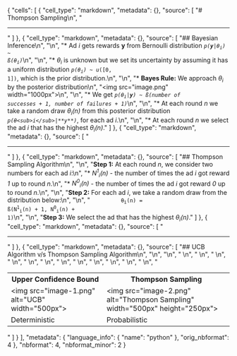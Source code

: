 {
 "cells": [
  {
   "cell_type": "markdown",
   "metadata": {},
   "source": [
    "# Thompson Sampling\n",
    "<hr>"
   ]
  },
  {
   "cell_type": "markdown",
   "metadata": {},
   "source": [
    "## Bayesian Inference\n",
    "\n",
    "* Ad *i* gets rewards **y** from Bernoulli distribution <code>*p(**y**|θ<sub>i</sub>) ~ ß(θ<sub>i</sub>)*</code>\n",
    "\n",
    "* *θ<sub>i</sub>* is unknown but we set its uncertainty by assuming it has a uniform distribution <code>*p(θ<sub>i</sub>)* ~ *u*([0, 1])</code>, which is the prior distribution.\n",
    "\n",
    "* **Bayes Rule:** We approach *θ<sub>i</sub>* by the posterior distribution\n",
    "<img src=\"image.png\" width=\"1000px\">\n",
    "\n",
    "* We get <code>*p(θ<sub>i</sub>|**y**) ~ ß(number of successes + 1, number of failures + 1)*</code>\n",
    "\n",
    "* At each round *n* we take a random draw *θ<sub>i</sub>(n)* from this posterior distribution *`p(θ<sub>i</sub>|**y**)`*, for each ad *i*.\n",
    "\n",
    "* At each round *n* we select the ad *i* that has the highest *θ<sub>i</sub>(n)*."
   ]
  },
  {
   "cell_type": "markdown",
   "metadata": {},
   "source": [
    "<hr>"
   ]
  },
  {
   "cell_type": "markdown",
   "metadata": {},
   "source": [
    "## Thompson Sampling Algorithm\n",
    "\n",
    "**Step 1:** At each round *n*, we consider two numbers for each ad *i*:\n",
    "* *N<sup>1</sup><sub>i</sub>(n)* - the number of times the ad *i* got reward *1* up to round *n*.\n",
    "* *N<sup>0</sup><sub>i</sub>(n)* - the number of times the ad *i* got reward *0* up to round *n*.\n",
    "\n",
    "**Step 2:** For each ad *i*, we take a random draw from the distribution below:\n",
    "\n",
    "&emsp;&emsp;&emsp;&emsp;&emsp;<code>θ<sub>i</sub>(n) = ß(N<sup>1</sup><sub>i</sub>(n) + 1, N<sup>0</sup><sub>i</sub>(n) + 1)</code>\n",
    "\n",
    "**Step 3:** We select the ad that has the highest *θ<sub>i</sub>(n)*."
   ]
  },
  {
   "cell_type": "markdown",
   "metadata": {},
   "source": [
    "<hr>"
   ]
  },
  {
   "cell_type": "markdown",
   "metadata": {},
   "source": [
    "## UCB Algorithm v/s Thompson Sampling Algorithm\n",
    "\n",
    "<table>\n",
    "    <tr>\n",
    "        <th>Upper Confidence Bound</th>\n",
    "        <th>Thompson Sampling</th>\n",
    "    </tr>\n",
    "    <tr>\n",
    "        <td><img src=\"image-1.png\" alt=\"UCB\" width=\"500px\"></td>\n",
    "        <td><img src=\"image-2.png\" alt=\"Thompson Sampling\" width=\"500px\" height=\"250px\"></td>\n",
    "    </tr>\n",
    "    <tr>\n",
    "        <td>Deterministic</td>\n",
    "        <td>Probabilistic</td>\n",
    "    </tr>\n",
    "</table>"
   ]
  }
 ],
 "metadata": {
  "language_info": {
   "name": "python"
  },
  "orig_nbformat": 4
 },
 "nbformat": 4,
 "nbformat_minor": 2
}
